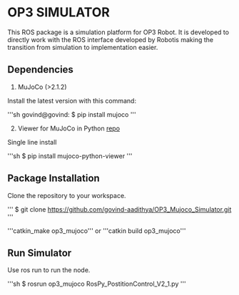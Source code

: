 # **OP3 SIMULATOR**

This ROS package is a simulation platform for OP3 Robot. It is developed to directly work with the ROS interface developed by Robotis making the transition from simulation to implementation easier.

## **Dependencies**

1. MuJoCo (>2.1.2)

Install the latest version with this command:

'''sh
govind@govind: $ pip install mujoco
'''

2. Viewer for MuJoCo in Python [repo](https://github.com/rohanpsingh/mujoco-python-viewer)

Single line install

'''sh
$ pip install mujoco-python-viewer
'''

## **Package Installation**

Clone the repository to your workspace.

'''
$ git clone https://github.com/govind-aadithya/OP3_Mujoco_Simulator.git
'''

'''catkin_make op3_mujoco''' or '''catkin build op3_mujoco'''


## **Run Simulator**

Use ros run to run the node.

'''sh
$  rosrun op3_mujoco RosPy_PostitionControl_V2_1.py
'''
